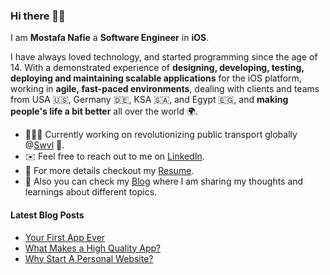 ### Hi there 👋🏻 

I am **Mostafa Nafie** a **Software Engineer** in **iOS**.

I have always loved technology, and started programming since the age of 14. With a demonstrated experience of **designing, developing, testing, deploying and maintaining scalable applications** for the iOS platform, working in **agile, fast-paced environments**, dealing with clients and teams from USA 🇺🇸, Germany 🇩🇪, KSA 🇸🇦, and Egypt 🇪🇬, and **making people's life a bit better** all over the world 🌍.

- 👨🏻‍💻 Currently working on revolutionizing public transport globally @[Swvl](https://www.swvl.com/) 🚐.
- ✉️ Feel free to reach out to me on [LinkedIn](https://www.linkedin.com/in/mostafanafie/).
- 🔖 For more details checkout my [Resume](https://nafie.herokuapp.com/resume.html).
- 📒 Also you can check my [Blog](https://nafie.dev/) where I am sharing my thoughts and learnings about different topics.

#### Latest Blog Posts
<!-- BLOG-POST-LIST:START -->
- [Your First App Ever](https://nafie.dev/blog/your-first-app-ever)
- [What Makes a High Quality App?](https://nafie.dev/blog/what-makes-high-quality-app)
- [Why Start A Personal Website?](https://nafie.dev/blog/why-start-a-personal-website)
<!-- BLOG-POST-LIST:END -->
